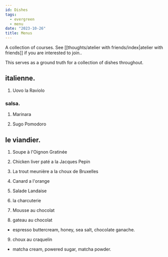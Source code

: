 ```yaml
---
id: Dishes
tags:
  - evergreen
  - menu
date: "2023-10-26"
title: Menus
---
```

A collection of courses. See [[thoughts/atelier with friends/index|atelier with friends]] if you are interested to join..

This serves as a ground truth for a collection of dishes throughout.

## italienne.

1. Uovo la Raviolo

### salsa.

1. Marinara

2. Sugo Pomodoro

## le viandier.

1. Soupe à l'Oignon Gratinée

2. Chicken liver paté a la Jacques Pepin

3. La trout meunière a la choux de Bruxelles

4. Canard a l'orange

5. Salade Landaise

6. la charcuterie

7. Mousse au chocolat

8. gateau au chocolat

  - espresso buttercream, honey, sea salt, chocolate ganache.

9. choux au craquelin

  - matcha cream, powered sugar, matcha powder.
